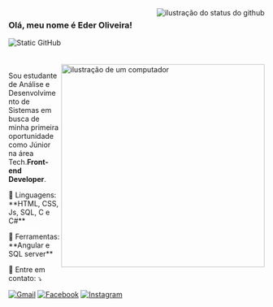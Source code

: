 <img align='right' src="https://github-readme-stats.vercel.app/api?username=ederwinnicius&show_icons=true&title_color=EDE7F4&text_color=EDE7F4&icon_color=783c00&bg_color=320597&cache_seconds=2300" alt="ilustração do status do github">

### Olá, meu nome é Eder Oliveira!

<img src="https://img.shields.io/static/v1?label=Overview&message=SEUNOME&color=f8efd4&style=for-the-badge&logo=GitHub" alt="Static GitHub">

<br>
<br>
<br>

<img src="https://raw.githubusercontent.com/MicaelliMedeiros/micaellimedeiros/master/image/computer-illustration.png" alt="ilustração de um computador" min-width="400px" max-width="400px" width="400px" align="right">

<p align="left"> 
  Sou estudante de Análise e Desenvolvimento de Sistemas em busca de minha primeira oportunidade
como Júnior na área Tech.<strong>Front-end Developer</strong>.<br>
</p>

<p align="left">
  🦄 Linguagens: **HTML, CSS, Js, SQL, C e C#**
</p>

<p align="left">
  💼 Ferramentas: **Angular e SQL server**
</p>

<p align="left">
  💌 Entre em contato: ⤵️
</p>

<p align="left">
  <a href="malito:eder-winnicius@hotmail.com" title="E-mail">
  <img src="https://img.shields.io/badge/-Gmail-FF0000?style=flat-square&labelColor=FF0000&logo=gmail&logoColor=white&link=LINK-DO-SEU-GMAIL" alt="Gmail"/></a>
  <a href="https://linkedin.com/in/eder-winnicius" title="LinkedIn">
  <img src="https://img.shields.io/badge/-Facebook-3b5998?style=flat-square&labelColor=3b5998&logo=facebook&logoColor=white&link=LINK-DO-SEU-FACEBOOK" alt="Facebook"/></a>
  <a href="#" title="Instagram">
  <img src="https://img.shields.io/badge/-Instagram-DF0174?style=flat-square&labelColor=DF0174&logo=instagram&logoColor=white&link=LINK-DO-SEU-INSTAGRAM" alt="Instagram"/></a>
</p>